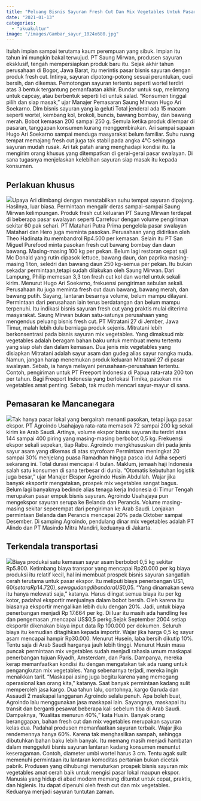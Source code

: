 ```yaml
---
title: "Peluang Bisnis Sayuran Fresh Cut Dan Mix Vegetables Untuk Pasar Mancanegara"
date: "2021-01-13"
categories: 
  - "akuakultur"
image: "/images/Gambar_sayur_1024x680.jpg"
---
```


Itulah impian sampai terutama kaum perempuan yang sibuk. Impian itu tahun ini mungkin bakal terwujud. PT Saung Mirwan, produsen sayuran eksklusif, tengah mempersiapkan produk baru itu. Sejak akhir tahun perusahaan di Bogor, Jawa Barat, itu merintis pasar bisnis sayuran dengan produk fresh cut. Intinya, sayuran dipotong-potong sesuai peruntukan, cuci bersih, dan dikemas. Pemotongan sayuran tertentu seperti wortel terdiri atas 3 bentuk tergantung pemanfaatan akhir. Bundar untuk sup, melintang untuk capcay, atau berbentuk seperti lidi untuk salad. “Konsumen tinggal pilih dan siap masak,” ujar Manajer Pemasaran Saung Mirwan Hugo Ari Soekarno. Dlm bisnis sayuran yang ia geluti Total jenderal ada 15 macam seperti wortel, kembang kol, brokoli, buncis, bawang bombay, dan bawang merah. Bobot kemasan 200 sampai 250 g. Semula ketika produk dilempar di pasaran, tanggapan konsumen kurang menggembirakan. Ari sampai sapaan Hugo Ari Soekarno sampai menduga masyarakat belum familiar. Suhu ruang tempat memajang fresh cut juga tak stabil pada angka 4°C sehingga sayuran mudah rusak. Ari tak patah arang menghadapi kondisi itu. Ia mengirim orang khusus yang ditempatkan di gerai-gerai pasar swalayan. Di sana tugasnya menjelaskan kelebihan sayuran siap masak itu kepada konsumen.

## Perlakuan khusus

[![](/images/Gambar_vacum_858x768.jpg)](http://localhost/mitra/wp-content/uploads/2021/01/Gambar_vacum_858x768.jpg)Upaya Ari diimbangi dengan menstabilkan suhu tempat sayuran dipajang. Hasilnya, luar biasa. Permintaan mengalir deras sampai-sampai Saung Mirwan kelimpungan. Produk fresh cut keluaran PT Saung Mirwan terdapat di beberapa pasar swalayan seperti Carrefour dengan volume pengiriman sekitar 60 pak sehari. PT Matahari Putra Prima pengelola pasar swalayan Matahari dan Hero juga meminta pasokan. Perusahaan yang didirikan oleh Theo Hadinata itu membandrol Rp4.500 per kemasan. Selain itu PT San Miguel Purefood minta pasokan fresh cut bawang bombay dan daun bawang. Masing-masing 100 kg per pekan. Belum lagi restoran cepat saji Mc Donald yang rutin dipasok lettuce, bawang daun, dan paprika masing-masing 1 ton, seledri dan bawang daun 250 kg-semua per pekan. Itu bukan sekadar permintaan,tetapi sudah dilakukan oleh Saung Mirwan. Dari Lampung, Philip memesan 3,3 ton fresh cut kol dan wortel untuk sekali kirim. Menurut Hugo Ari Soekarno, frekuensi pengiriman sebulan sekali. Perusahaan itu juga meminta fresh cut daun bawang, bawang merah, dan bawang putih. Sayang, lantaran besarnya volume, belum mampu dilayani. Permintaan dari perusahaan lain terus berdatangan dan belum mampu terpenuhi. Itu indikasi bisnis sayuran fresh cut yang praktis mulai diterima masyarakat. Saung Mirwan bukan satu-satunya perusahaan yang mengendus peluang bisnis fresh cut. PT Mitratani 27 di Jember, Jawa Timur, malah lebih dulu berniaga produk sejenis. Mitratani lebih berkonsentrasi pada bisnis sayuran mix vegetables. Yang dimaksud mix vegetables adalah beragam bahan baku untuk membuat menu tertentu yang siap olah dan dalam kemasan. Dua jenis mix vegetables yang disiapkan Mitratani adalah sayur asam dan gudeg alias sayur nangka muda. Namun, jangan harap menemukan produk keluaran Mitratani 27 di pasar swalayan. Sebab, ia hanya melayani perusahaan-perusahaan tertentu. Contoh, pengiriman untuk PT Freeport Indonesia di Papua rata-rata 200 ton per tahun. Bagi Freeport Indonesia yang berlokasi Timika, pasokan mix vegetables amat penting. Sebab, tak mudah mencari sayur-mayur di sana.

## Pemasaran ke Mancanegara

[![](/images/Gambar_label_845x768.jpg)](http://localhost/mitra/wp-content/uploads/2021/01/Gambar_label_845x768.jpg)Tak hanya pasar lokal yang bergairah menanti pasokan, tetapi juga pasar ekspor. PT Agroindo Usahajaya rata-rata memasok 72 sampai 200 kg sekali kirim ke Arab Saudi. Artinya, volume ekspor bisnis sayuran itu terdiri atas 144 sampai 400 piring yang masing-masing berbobot 0,5 kg. Frekuensi ekspor sekali sepekan, tiap Rabu. Agroindo mengkhususkan diri pada jenis sayur asam yang dikemas di atas styrofoam Permintaan meningkat 20 sampai 30% menjelang puasa Ramadhan hingga pasca idul Adha seperti sekarang ini. Total durasi mencapai 4 bulan. Maklum, jemaah haji Indonesia salah satu konsumen di sana terbesar di dunia. “Otomatis kebutuhan logistik juga besar,” ujar Manajer Ekspor Agroindo Husin Abdullah. Wajar jika banyak eksportir mengatakan, prospek mix vegetables sangat bagus. Belum lagi banyaknya bedinde alias tenaga kerja Indonesia di Timur Tengah merupakan pasar empuk bisnis sayuran. Agroindo Usahajaya pun mengekspor sayuran serupa ke Belanda dan Perancis. Volume masing-masing sekitar seperempat dari pengiriman ke Arab Saudi. Lonjakan permintaan Belanda dan Perancis mencapai 20% pada Oktober sampai Desember. Di samping Agroindo, pendulang dinar mix vegetables adalah PT Alindo dan PT Masindo Mitra Mandiri, keduanya di Jakarta.

## Terkendala transportasi

[![](/images/Gambar_label1_855x768.jpg)](http://localhost/mitra/wp-content/uploads/2021/01/Gambar_label1_855x768.jpg)Biaya produksi satu kemasan sayur asam berbobot 0,5 kg sekitar Rp5.800. Ketimbang biaya transpor yang mencapai Rp20.000 per kg biaya produksi itu relatif kecil, hal ini membuat prospek bisnis sayuran sangatlah cerah terutama untuk pasar ekspor. Itu meliputi biaya penerbangan US$1,60 (setara Rp 14.720), sewa gudang di bandara US$0,05. “Yang dinamakan sewa itu hanya melewati saja,” katanya. Harus diingat semua biaya itu per kg kotor, padahal eksportir menjualnya dalam bobot bersih. Oleh karena itu biasanya eksportir mengalikan lebih dulu dengan 20%. Jadi, untuk biaya penerbangan menjadi Rp 17.664 per kg. Di luar itu masih ada handling fee dan pengemasan ,mencapai US$0,5 perkg.Sejak September 2004 setiap eksportir dikenakan biaya input data Rp 100.000 per dokumen. Seluruh biaya itu kemudian ditagihkan kepada importir. Wajar jika harga 0,5 kg sayur asam mencapai hampir Rp30.000. Menurut Husein, laba bersih dikutip 10%. Tentu saja di Arab Saudi harganya jauh lebih tinggi. Menurut Husin masa puncak permintaan mix vegetables sudah menjadi rahasia umum maskapai penerbangan tujuan Riyadh, Amsterdam, dan Paris. Dampanya, mereka kerap memanfaatkan kondisi itu dengan mengatakan tak ada ruang untuk pengangkutan mix vegetables. Yang sebenarnya terjadi, mereka ingin menaikkan tarif. “Maskapai asing juga begitu karena yang memegang operasional kan orang kita,” katanya. Saat banyak permintaan kadang sulit memperoleh jasa kargo. Dua tahun lalu, contohnya, kargo Garuda dan Assaudi 2 maskapai langganan Agroindo selalu penuh. Apa boleh buat, Agroindo lalu menggunakan jasa maskapai lain. Sayangnya, maskapai itu transit dan berganti pesawat beberapa kali sebelum tiba di Arab Saudi. Dampaknya, “Kualitas menurun 40%,” kata Husin. Banyak orang beranggapan, bahan fresh cut dan mix vegetables merupakan sayuran kelas dua. Padahal produsen memanfaatkan sayuran terbaik. Wajar jika rendemennya hanya 60%. Karena tak menghasilkan sampah, sehingga dibutuhkan bahan baku lebih banyak. Itu memang masih menjadi hambatan dalam menggeluti bisnis sayuran lantaran kadang konsumen menuntut keseragaman. Contoh, diameter umbi wortel harus 3 cm. Tentu agak sulit memenuhi permintaan itu lantaran komoditas pertanian bukan dicetak pabrik. Produsen yang dihubungi menuturkan prospek bisnis sayuran mix vegetables amat cerah baik untuk mengisi pasar lokal maupun ekspor. Manusia yang hidup di abad modern memang dituntut untuk cepat, praktis, dan higienis. Itu dapat dipenuhi oleh fresh cut dan mix vegetables. Keduanya menjadi sayuran tuntutan zaman.

